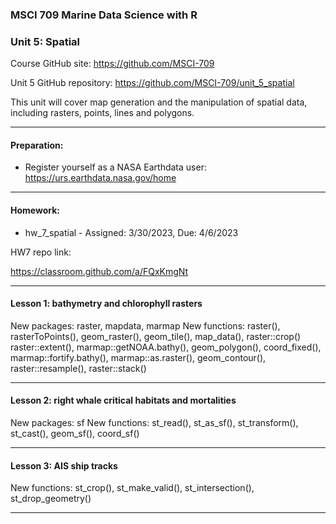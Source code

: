 ### MSCI 709 Marine Data Science with R
### Unit 5: Spatial

Course GitHub site: https://github.com/MSCI-709

Unit 5 GitHub repository: https://github.com/MSCI-709/unit_5_spatial

This unit will cover map generation and the manipulation of spatial data, including rasters, points, lines and polygons.

***

#### Preparation:

-  Register yourself as a NASA Earthdata user: https://urs.earthdata.nasa.gov/home

***

#### Homework: 

-  hw_7_spatial - Assigned: 3/30/2023, Due: 4/6/2023

HW7 repo link: 

https://classroom.github.com/a/FQxKmgNt

***

#### Lesson 1: bathymetry and chlorophyll rasters

New packages: raster, mapdata, marmap
New functions: raster(), rasterToPoints(), geom_raster(), geom_tile(), map_data(), raster::crop() raster::extent(), marmap::getNOAA.bathy(), geom_polygon(), coord_fixed(), marmap::fortify.bathy(), marmap::as.raster(), geom_contour(), raster::resample(), raster::stack()

***

#### Lesson 2: right whale critical habitats and mortalities

New packages: sf 
New functions: st_read(), st_as_sf(), st_transform(), st_cast(), geom_sf(), coord_sf()

***

#### Lesson 3: AIS ship tracks

New functions: st_crop(), st_make_valid(), st_intersection(), st_drop_geometry()

***
